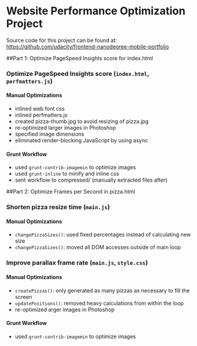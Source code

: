 # Website Performance Optimization Project

Source code for this project can be found at: 
https://github.com/udacity/frontend-nanodegree-mobile-portfolio

##Part 1: Optimize PageSpeed Insights score for index.html

### Optimize PageSpeed Insights score (```index.html```, ```perfmatters.js```)

#### Manual Optimizations 
- inlined web font css
- inlined perfmatters.js
- created pizza-thumb.jpg to avoid resizing of pizza.jpg
- re-optimized larger images in Photoshop
- specified image dimensions
- eliminated render-blocking JavaScript by using async

#### Grunt Workflow
- used ```grunt-contrib-imagemin``` to optimize images
- used ```grunt-inline``` to minify and inline css
- sent workflow to compressed/ (manually extracted files after)

##Part 2: Optimize Frames per Second in pizza.html

### Shorten pizza resize time (```main.js```)

#### Manual Optimizations
- ```changePizzaSizes()```: used fixed percentages instead of calculating new size
- ```changePizzaSizes()```: moved all DOM accesses outside of main loop

### Improve parallax frame rate (```main.js```, ```style.css```)

#### Manual Optimizations
- ```createPizzas()```: only generated as many pizzas as necessary to fill the screen
- ```updatePositions()```: removed heavy calculations from within the loop
- re-optimized arger images in Photoshop

#### Grunt Workflow
- used ```grunt-contrib-imagemin``` to optimize images